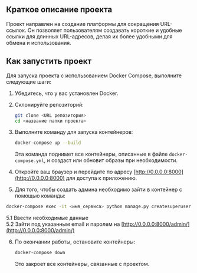 ## Краткое описание проекта

Проект направлен на создание платформы для сокращения URL-ссылок. Он позволяет
пользователям создавать короткие и удобные ссылки для длинных URL-адресов, делая
их более удобными для обмена и использования.

## Как запустить проект

Для запуска проекта с использованием Docker Compose, выполните следующие шаги:

1. Убедитесь, что у вас установлен Docker.

2. Склонируйте репозиторий:

    ```bash
    git clone <URL репозитория>
    cd <название папки проекта>
    ```

3. Выполните команду для запуска контейнеров:

    ```bash
    docker-compose up --build
    ```

   Эта команда поднимет все контейнеры, описанные в файле `docker-compose.yml`,
   и создаст или обновит образы при необходимости.

4. Откройте ваш браузер и перейдите по
   адресу [http://0.0.0.0:8000](http://0.0.0.0:8000) для доступа к
   приложению.


5. Для того, чтобы создать админа необходимо зайти в контейнер с помощью
   команды:

```bash
docker-compose exec -it <имя_сервиса> python manage.py createsuperuser
```

5.1 Ввести необходимые данные   
5.2 Зайти под указанным email и паролем
на [http://0.0.0.0:8000/admin/](http://0.0.0.0:8000/admin/)

6. По окончании работы, остановите контейнеры:

    ```bash
    docker-compose down
    ```

   Это закроет все контейнеры, связанные с проектом.
